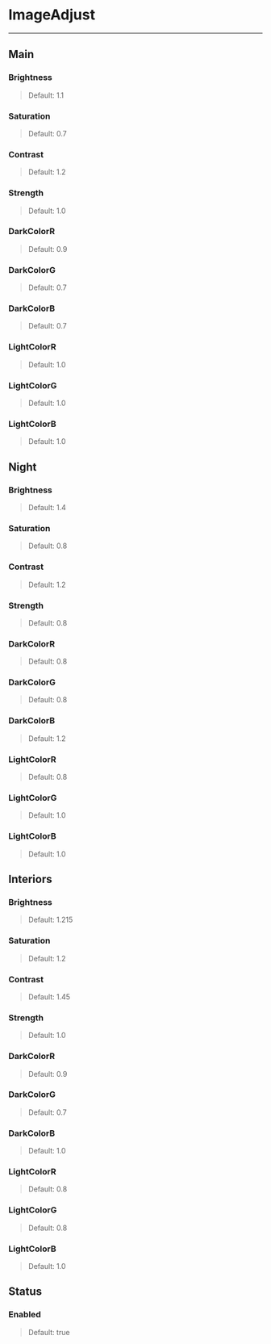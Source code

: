 # ImageAdjust

---

## Main

### Brightness

>Default: 1.1

### Saturation

>Default: 0.7

### Contrast

>Default: 1.2

### Strength

>Default: 1.0

### DarkColorR

>Default: 0.9

### DarkColorG

>Default: 0.7

### DarkColorB

>Default: 0.7

### LightColorR

>Default: 1.0

### LightColorG

>Default: 1.0

### LightColorB

>Default: 1.0

## Night

### Brightness

>Default: 1.4

### Saturation

>Default: 0.8

### Contrast

>Default: 1.2

### Strength

>Default: 0.8

### DarkColorR

>Default: 0.8

### DarkColorG

>Default: 0.8

### DarkColorB

>Default: 1.2

### LightColorR

>Default: 0.8

### LightColorG

>Default: 1.0

### LightColorB

>Default: 1.0

## Interiors

### Brightness

>Default: 1.215

### Saturation

>Default: 1.2

### Contrast

>Default: 1.45

### Strength

>Default: 1.0

### DarkColorR

>Default: 0.9

### DarkColorG

>Default: 0.7

### DarkColorB

>Default: 1.0

### LightColorR

>Default: 0.8

### LightColorG

>Default: 0.8

### LightColorB

>Default: 1.0

## Status

### Enabled

>Default: true
